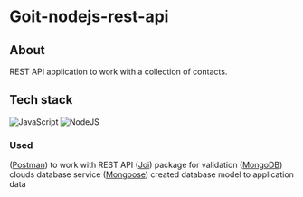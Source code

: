 # Goit-nodejs-rest-api

## About
REST API application to work with a collection of contacts.

## Tech stack
![JavaScript](https://img.shields.io/badge/javascript-%23323330.svg?style=for-the-badge&logo=javascript&logoColor=%23F7DF1E)
![NodeJS](https://img.shields.io/badge/node.js-6DA55F?style=for-the-badge&logo=node.js&logoColor=white)

### Used
  ([Postman](https://www.postman.com/)) to work with REST API 
  ([Joi](https://joi.dev/)) package for validation
  ([MongoDB](https://www.mongodb.com/atlas/database)) clouds database service
  ([Mongoose](https://mongoosejs.com/)) created database model to application data